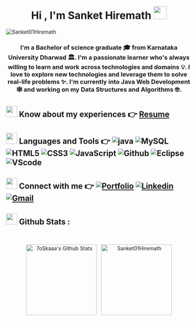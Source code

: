 <h1 align="center">Hi , I'm Sanket Hiremath <img src="https://media.giphy.com/media/hvRJCLFzcasrR4ia7z/giphy.gif" width="35"></h1>
<p align="left"> <img src="https://komarev.com/ghpvc/?username=Sanket01Hiremath&label=Profile%20views&color=0e75b6&style=flat" alt="Sanket01Hiremath" /> </p>
<h3 align="center">I'm a Bachelor of science graduate 🎓 from Karnataka University Dharwad 🏛. I'm a passionate learner who's always willing to learn and work across technologies and domains 💡. I love to explore new technologies and leverage them to solve real-life problems ✨.  I'm currently into Java Web Development 🕸️ and working on my Data Structures and Algorithms 🤓.</h3>

<div>
<div>

## <img src="https://media.giphy.com/media/iY8CRBdQXODJSCERIr/giphy.gif" width="30px"> Know about my experiences 👉 [Resume](https://drive.google.com/file/d/1BNfx9JUATplmPlSaNr259GnR6Ide-FIB/view?usp=sharing)
</div
</div>


## <img src="https://media.giphy.com/media/iY8CRBdQXODJSCERIr/giphy.gif" width="30px"> Languages and Tools 👉 ![java](https://img.shields.io/badge/-java-000000?style=flat&logo=JAVA) ![MySQL](https://img.shields.io/badge/-mysql-000000?style=flat&logo=mysql) ![HTML5](https://img.shields.io/badge/-HTML5-000000?style=flat&logo=html5) ![CSS3](https://img.shields.io/badge/-CSS-000000?style=flat&logo=css3) ![JavaScript](https://img.shields.io/badge/-JavaScript-000000?style=flat&logo=javascript) ![Github](https://img.shields.io/badge/-Github-000000?style=flat&logo=github) ![Eclipse](https://img.shields.io/badge/-eclipse-000000?style=flat&logo=eclipse) ![VScode](https://img.shields.io/badge/-Visual%20Studio%20code-000000?style=flat&logo=Visual%20Studio%20code)<br />


## <img src="https://media.giphy.com/media/iY8CRBdQXODJSCERIr/giphy.gif" width="30px"> Connect with me 👉 [![Portfolio](https://img.shields.io/badge/-Porfolio-000?style=flat&logo=Book&logoColor=white)](https://Sanket01Hiremath.github.io/) [![Linkedin](https://img.shields.io/badge/-LinkedIn-blue?style=flat&logo=Linkedin&logoColor=white)](https://www.linkedin.com/in/Sanket01Hiremath/) [![Gmail](https://img.shields.io/badge/-Gmail-c14438?style=flat&logo=Gmail&logoColor=white)](mailto:sankethrmth1234@gmail.com)

## <img src="https://media.giphy.com/media/iY8CRBdQXODJSCERIr/giphy.gif" width="30px"> Github Stats :

  
  <br/>
  <p align="center">
    <a href="https://github.com/Sanket01Hiremath/github-readme-stats"><img alt="7oSkaaa's Github Stats" src="https://github-readme-stats.vercel.app/api?username=Sanket01hiremath&theme=radical" height="192px"/></a>
  &nbsp;
	  <img src="https://github-readme-stats.vercel.app/api/top-langs/?username=Sanket01Hiremath&layout=compact&theme=radical" alt="Sanket01Hiremath" height="192px"/>
  <br/>
  </p>
